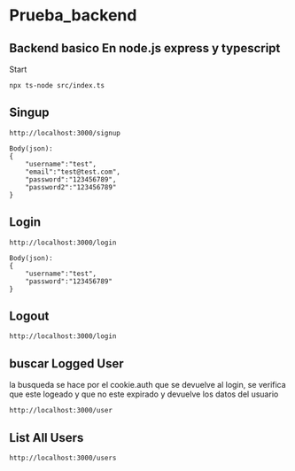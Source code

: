 # Prueba_backend

## Backend basico En node.js express y typescript
Start

```
npx ts-node src/index.ts
```

## Singup

```
http://localhost:3000/signup

Body(json):
{
    "username":"test",
    "email":"test@test.com",
    "password":"123456789",
    "password2":"123456789"
}
```

## Login

```
http://localhost:3000/login

Body(json):
{
    "username":"test",
    "password":"123456789"
}
```

## Logout

```
http://localhost:3000/login
```

## buscar Logged User

la busqueda se hace por el cookie.auth que se devuelve al login, se verifica que este logeado y que no este expirado y devuelve los datos del usuario

```
http://localhost:3000/user
```

## List All Users

```
http://localhost:3000/users
```
